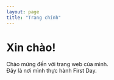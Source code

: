 ```yaml
---
layout: page
title: "Trang chính"
---
```


# Xin chào!

Chào mừng đến với trang web của mình.  
Đây là nơi mình thực hành First Day.  


